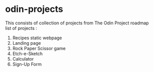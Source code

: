 # odin-projects 
This consists of collection of projects from The Odin Project roadmap
<br>list of projects :<br>
1. Recipes static webpage <br>
2. Landing page <br>
3. Rock Paper Scissor game <br>
4. Etch-e-Sketch <br>
5. Calculator <br>
6. Sign-Up Form


